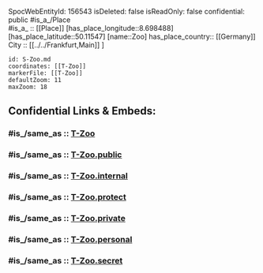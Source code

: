 ﻿---
location:
- 50.11547
- 8.698488
mapmarker: tram
mapzoom:
- 8
- 18
tags:
- geo/station/tram
type: Station
---

SpocWebEntityId: 156543
isDeleted: false
isReadOnly: false
confidential: public
#is_a_/Place  
#is_a_ :: [[Place]] 
[has_place_longitude::8.698488] 
[has_place_latitude::50.11547] 
[name::Zoo] 
has_place_country:: [[Germany]]  
City :: [[../../Frankfurt,Main]] ] 


```leaflet
id: S-Zoo.md
coordinates: [[T-Zoo]] 
markerFile: [[T-Zoo]] 
defaultZoom: 11 
maxZoom: 18
```


## Confidential Links & Embeds: 

### #is_/same_as :: [T-Zoo](T-Zoo.md) 

### #is_/same_as :: [T-Zoo.public](/_public/Earth/Continent/Europe/Europe~Central/Germany/Germany~West/Hessen/counties~Hessen/Frankfurt~Main/Stations-FFM~T/T-Zoo.public.md) 

### #is_/same_as :: [T-Zoo.internal](/_internal/Earth/Continent/Europe/Europe~Central/Germany/Germany~West/Hessen/counties~Hessen/Frankfurt~Main/Stations-FFM~T/T-Zoo.internal.md) 

### #is_/same_as :: [T-Zoo.protect](/_protect/Earth/Continent/Europe/Europe~Central/Germany/Germany~West/Hessen/counties~Hessen/Frankfurt~Main/Stations-FFM~T/T-Zoo.protect.md) 

### #is_/same_as :: [T-Zoo.private](/_private/Earth/Continent/Europe/Europe~Central/Germany/Germany~West/Hessen/counties~Hessen/Frankfurt~Main/Stations-FFM~T/T-Zoo.private.md) 

### #is_/same_as :: [T-Zoo.personal](/_personal/Earth/Continent/Europe/Europe~Central/Germany/Germany~West/Hessen/counties~Hessen/Frankfurt~Main/Stations-FFM~T/T-Zoo.personal.md) 

### #is_/same_as :: [T-Zoo.secret](/_secret/Earth/Continent/Europe/Europe~Central/Germany/Germany~West/Hessen/counties~Hessen/Frankfurt~Main/Stations-FFM~T/T-Zoo.secret.md)

